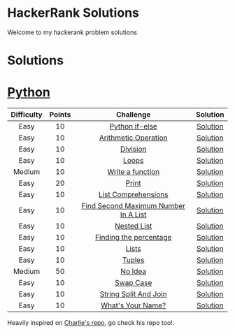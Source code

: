 # HackerRank Solutions
Welcome to my hackerank problem solutions
# Solutions

# [Python](./python/)

| Difficulty | Points | Challenge | Solution |
|:---:|:---:|:---:|:---:|
|Easy|10|[Python if-else](https://www.hackerrank.com/challenges/py-if-else/problem)|[Solution](./python/if-else/solution.py)
|Easy|10|[Arithmetic Operation](https://www.hackerrank.com/challenges/python-arithmetic-operators/)|[Solution](./python/arithmetic-operations/solution.py)
|Easy|10|[Division](https://www.hackerrank.com/challenges/python-division/problem)|[Solution](./python/division/solution.py)
|Easy|10|[Loops](https://www.hackerrank.com/challenges/python-loops/problem)|[Solution](./python/loops/solution.py)
|Medium|10|[Write a function](https://www.hackerrank.com/challenges/write-a-function/problem)|[Solution](./python/write-a-function/solution.py)
|Easy|20|[Print](https://www.hackerrank.com/challenges/python-print/problem)|[Solution](./python/print/solution.py)
|Easy|10|[List Comprehensions](https://www.hackerrank.com/challenges/list-comprehensions/problem)|[Solution](./python/list-comprehensions/solution.py)
|Easy|10|[Find Second Maximum Number In A List](https://www.hackerrank.com/challenges/find-second-maximum-number-in-a-list/problem)|[Solution](./python/find-second-maximum-number-in-a-list/solution.py)
|Easy|10|[Nested List](https://www.hackerrank.com/challenges/nested-list/problem)|[Solution](./python/nested-list/solution.py)
|Easy|10|[Finding the percentage](https://www.hackerrank.com/challenges/finding-the-percentage/problem)|[Solution](./python/finding-the-percentage/solution.py)
|Easy|10|[Lists](https://www.hackerrank.com/challenges/python-lists/problem)|[Solution](./python/lists/solution.py)
|Easy|10|[Tuples](https://www.hackerrank.com/challenges/python-tuples/problem)|[Solution](./python/tuples/solution.py)
|Medium|50|[No Idea](https://www.hackerrank.com/challenges/no-idea/problem)|[Solution](./python/no-idea/solution.py)
|Easy|10|[Swap Case](https://www.hackerrank.com/challenges/swap-case/problem)|[Solution](./python/swap-case/solution.py)
|Easy|10|[String Split And Join](https://www.hackerrank.com/challenges/python-string-split-and-join/problem)|[Solution](./python/string-split-and-join/solution.py)
|Easy|10|[What's Your Name?](https://www.hackerrank.com/challenges/whats-your-name/problem)|[Solution](./python/whats-your-name/solution.py)


Heavily inspired on [Charlie's repo](https://github.com/charlie2634-training/hackerrank-solutions), go check his repo too!.